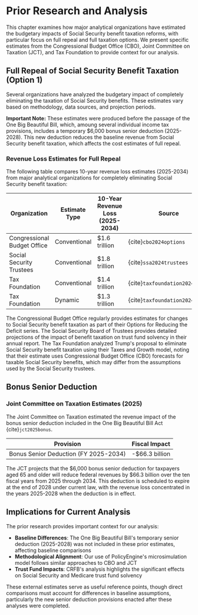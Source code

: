 # Prior Research and Analysis

This chapter examines how major analytical organizations have estimated the budgetary impacts of Social Security benefit taxation reforms, with particular focus on full repeal and full taxation options. We present specific estimates from the Congressional Budget Office (CBO), Joint Committee on Taxation (JCT), and Tax Foundation to provide context for our analysis.

## Full Repeal of Social Security Benefit Taxation (Option 1)

Several organizations have analyzed the budgetary impact of completely eliminating the taxation of Social Security benefits. These estimates vary based on methodology, data sources, and projection periods.

**Important Note:** These estimates were produced before the passage of the One Big Beautiful Bill, which, amoung several individual income tax provisions, includes a temporary \$6,000 bonus senior deduction (2025-2028). This new deduction reduces the baseline revenue from Social Security benefit taxation, which affects the cost estimates of full repeal.

### Revenue Loss Estimates for Full Repeal

The following table compares 10-year revenue loss estimates (2025-2034) from major analytical organizations for completely eliminating Social Security benefit taxation:

| Organization | Estimate Type | 10-Year Revenue Loss (2025-2034) | Source |
|--------------|---------------|-----------------------------------|---------|
| Congressional Budget Office | Conventional | \$1.6 trillion | {cite}`cbo2024options` |
| Social Security Trustees | Conventional | \$1.8 trillion | {cite}`ssa2024trustees` |
| Tax Foundation | Conventional | \$1.4 trillion | {cite}`taxfoundation2024trump` |
| Tax Foundation | Dynamic | \$1.3 trillion | {cite}`taxfoundation2024trump` |

The Congressional Budget Office regularly provides estimates for changes to Social Security benefit taxation as part of their Options for Reducing the Deficit series. The Social Security Board of Trustees provides detailed projections of the impact of benefit taxation on trust fund solvency in their annual report. The Tax Foundation analyzed Trump's proposal to eliminate Social Security benefit taxation using their Taxes and Growth model, noting that their estimate uses Congressional Budget Office (CBO) forecasts for taxable Social Security benefits, which may differ from the assumptions used by the Social Security trustees.

## Bonus Senior Deduction

### Joint Committee on Taxation Estimates (2025)

The Joint Committee on Taxation estimated the revenue impact of the bonus senior deduction included in the One Big Beautiful Bill Act {cite}`jct2025bonus`.

| Provision | Fiscal Impact |
|----------|---------------|
| Bonus Senior Deduction (FY 2025-2034) | -\$66.3 billion |

The JCT projects that the \$6,000 bonus senior deduction for taxpayers aged 65 and older will reduce federal revenues by \$66.3 billion over the ten fiscal years from 2025 through 2034. This deduction is scheduled to expire at the end of 2028 under current law, with the revenue loss concentrated in the years 2025-2028 when the deduction is in effect.

## Implications for Current Analysis

The prior research provides important context for our analysis:

- **Baseline Differences**: The One Big Beautiful Bill's temporary senior deduction (2025-2028) was not included in these prior estimates, affecting baseline comparisons
- **Methodological Alignment**: Our use of PolicyEngine's microsimulation model follows similar approaches to CBO and JCT
- **Trust Fund Impacts**: CRFB's analysis highlights the significant effects on Social Security and Medicare trust fund solvency

These external estimates serve as useful reference points, though direct comparisons must account for differences in baseline assumptions, particularly the new senior deduction provisions enacted after these analyses were completed.
